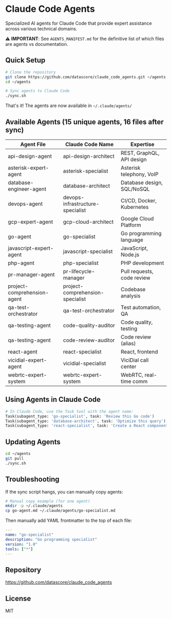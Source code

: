 # Claude Code Agents

Specialized AI agents for Claude Code that provide expert assistance across various technical domains.

⚠️ **IMPORTANT**: See `AGENTS_MANIFEST.md` for the definitive list of which files are agents vs documentation.

## Quick Setup

```bash
# Clone the repository
git clone https://github.com/datascore/claude_code_agents.git ~/agents
cd ~/agents

# Sync agents to Claude Code
./sync.sh
```

That's it! The agents are now available in `~/.claude/agents/`

## Available Agents (15 unique agents, 16 files after sync)

| Agent File | Claude Code Name | Expertise |
|------------|-----------------|-----------|
| api-design-agent | api-design-architect | REST, GraphQL, API design |
| asterisk-expert-agent | asterisk-specialist | Asterisk telephony, VoIP |
| database-engineer-agent | database-architect | Database design, SQL/NoSQL |
| devops-agent | devops-infrastructure-specialist | CI/CD, Docker, Kubernetes |
| gcp-expert-agent | gcp-cloud-architect | Google Cloud Platform |
| go-agent | go-specialist | Go programming language |
| javascript-expert-agent | javascript-specialist | JavaScript, Node.js |
| php-agent | php-specialist | PHP development |
| pr-manager-agent | pr-lifecycle-manager | Pull requests, code review |
| project-comprehension-agent | project-comprehension-specialist | Codebase analysis |
| qa-test-orchestrator | qa-test-orchestrator | Test automation, QA |
| qa-testing-agent | code-quality-auditor | Code quality, testing |
| qa-testing-agent | code-review-auditor | Code review (alias) |
| react-agent | react-specialist | React, frontend |
| vicidial-expert-agent | vicidial-specialist | ViciDial call center |
| webrtc-expert-system | webrtc-expert-system | WebRTC, real-time comm |

## Using Agents in Claude Code

```python
# In Claude Code, use the Task tool with the agent name:
Task(subagent_type: 'go-specialist', task: 'Review this Go code')
Task(subagent_type: 'database-architect', task: 'Optimize this query')
Task(subagent_type: 'react-specialist', task: 'Create a React component')
```

## Updating Agents

```bash
cd ~/agents
git pull
./sync.sh
```

## Troubleshooting

If the sync script hangs, you can manually copy agents:

```bash
# Manual copy example (for one agent)
mkdir -p ~/.claude/agents
cp go-agent.md ~/.claude/agents/go-specialist.md
```

Then manually add YAML frontmatter to the top of each file:
```yaml
---
name: "go-specialist"
description: "Go programming specialist"
version: "1.0"
tools: ["*"]
---
```

## Repository

https://github.com/datascore/claude_code_agents

## License

MIT

